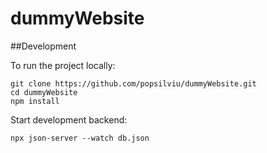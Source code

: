 # dummyWebsite

##Development

To run the project locally:

```
git clone https://github.com/popsilviu/dummyWebsite.git
cd dummyWebsite
npm install
```

Start development backend:

```
npx json-server --watch db.json
```

